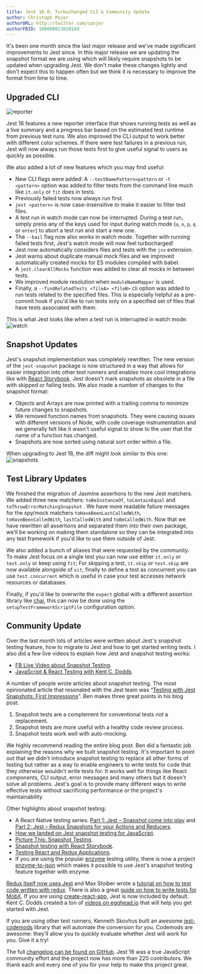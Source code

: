 ```yaml
---
title: Jest 16.0: Turbocharged CLI & Community Update
author: Christoph Pojer
authorURL: http://twitter.com/cpojer
authorFBID: 100000023028168
---
```


It's been one month since the last major release and we've made significant
improvements to Jest since. In this major release we are updating the snapshot
format we are using which will likely require snapshots to be updated when
upgrading Jest. We don't make these changes lightly and don't expect this to
happen often but we think it is necessary to improve the format from time to
time.

## Upgraded CLI

![reporter](/jest/img/blog/16-reporter.gif)

Jest 16 features a new reporter interface that shows running tests as well as a
live summary and a progress bar based on the estimated test runtime from
previous test runs. We also improved the CLI output to work better with
different color schemes. If there were test failures in a previous run, Jest
will now always run those tests first to give useful signal to users as quickly
as possible.

<!--truncate-->

We also added a lot of new features which you may find useful:

* New CLI flags were added: A `--testNamePattern=pattern` or `-t <pattern>`
  option was added to filter tests from the command line much like `it.only` or
  `fit` does in tests.
* Previously failed tests now always run first.
* `jest <pattern>` is now case-insensitive to make it easier to filter test
  files.
* A test run in watch mode can now be interrupted. During a test run, simply
  press any of the keys used for input during watch mode (`a`, `o`, `p`, `q` or
  `enter`) to abort a test run and start a new one.
* The `--bail` flag now also works in watch mode. Together with running failed
  tests first, Jest's watch mode will now feel turbocharged!
* Jest now automatically considers files and tests with the `jsx` extension.
* Jest warns about duplicate manual mock files and we improved automatically
  created mocks for ES modules compiled with babel.
* A `jest.clearAllMocks` function was added to clear all mocks in between tests.
* We improved module resolution when `moduleNameMapper` is used.
* Finally, a `--findRelatedTests <fileA> <fileB>` cli option was added to run
  tests related to the specified files. This is especially helpful as a
  pre-commit hook if you'd like to run tests only on a specified set of files
  that have tests associated with them.

This is what Jest looks like when a test run is interrupted in watch mode:
![watch](/jest/img/blog/16-watch.gif)

## Snapshot Updates

Jest's snapshot implementation was completely rewritten. The new version of the
`jest-snapshot` package is now structured in a way that allows for easier
integration into other test runners and enables more cool integrations like with
[React
Storybook](https://voice.kadira.io/snapshot-testing-in-react-storybook-43b3b71cec4f#.qh4lzcadb).
Jest doesn't mark snapshots as obsolete in a file with skipped or failing tests.
We also made a number of changes to the snapshot format:

* Objects and Arrays are now printed with a trailing comma to minimize future
  changes to snapshots.
* We removed function names from snapshots. They were causing issues with
  different versions of Node, with code coverage instrumentation and we
  generally felt like it wasn't useful signal to show to the user that the name
  of a function has changed.
* Snapshots are now sorted using natural sort order within a file.

When upgrading to Jest 16, the diff might look similar to this one:
![snapshots](/jest/img/blog/16-snapshots.png)

## Test Library Updates

We finished the migration of Jasmine assertions to the new Jest matchers. We
added three new matchers: `toBeInstanceOf`, `toContainEqual` and
`toThrowErrorMatchingSnapshot` . We have more readable failure messages for the
spy/mock matchers `toHaveBeenLastCalledWith`, `toHaveBeenCalledWith`,
`lastCalledWith` and `toBeCalledWith`. Now that we have rewritten all assertions
and separated them into their own package, we'll be working on making them
standalone so they can be integrated into any test framework if you'd like to
use them outside of Jest.

We also added a bunch of aliases that were requested by the community. To make
Jest focus on a single test you can now use either `it.only` or `test.only` or
keep using `fit`; For skipping a test, `it.skip` or `test.skip` are now
available alongside of `xit`; finally to define a test as concurrent you can use
`test.concurrent` which is useful in case your test accesses network resources
or databases.

Finally, if you'd like to overwrite the `expect` global with a different
assertion library like [chai](http://chaijs.com/), this can now be done using
the `setupTestFrameworkScriptFile` configuration option.

## Community Update

Over the last month lots of articles were written about Jest's snapshot testing
feature, how to migrate to Jest and how to get started writing tests. I also did
a few live videos to explain how Jest and snapshot testing works:

* [FB Live Video about Snapshot
  Testing](https://www.facebook.com/react/videos/1035427199869020/).
* [JavaScript & React Testing with Kent C.
  Dodds](https://www.youtube.com/watch?v=i31VtyJSM-I&feature=youtu.be).

A number of people wrote articles about snapshot testing. The most opinionated
article that resonated with the Jest team was “[Testing with Jest Snapshots:
First
Impressions](http://benmccormick.org/2016/09/19/testing-with-jest-snapshots-first-impressions/)”.
Ben makes three great points in his blog post:

1. Snapshot tests are a complement for conventional tests not a replacement.
2. Snapshot tests are more useful with a healthy code review process.
3. Snapshot tests work well with auto-mocking.

We highly recommend reading the entire blog post. Ben did a fantastic job
explaining the reasons why we built snapshot testing. It's important to point
out that we didn't introduce snapshot testing to replace all other forms of
testing but rather as a way to enable engineers to write tests for code that
they otherwise wouldn't write tests for. It works well for things like React
components, CLI output, error messages and many others but it doesn't solve all
problems. Jest's goal is to provide many different ways to write effective tests
without sacrificing performance or the project's maintainability.

Other highlights about snapshot testing:

* A React Native testing series: [Part 1: Jest – Snapshot come into
  play](https://blog.callstack.io/unit-testing-react-native-with-the-new-jest-i-snapshots-come-into-play-68ba19b1b9fe)
  and [Part 2: Jest – Redux Snapshots for your Actions and
  Reducers](https://blog.callstack.io/unit-testing-react-native-with-the-new-jest-ii-redux-snapshots-for-your-actions-and-reducers-8559f6f8050b#.putt9eipm).
* [How we landed on Jest snapshot testing for
  JavaScript](https://blog.grommet.io/post/2016/09/01/how-we-landed-on-jest-snapshot-testing-for-javascript).
* [Picture This: Snapshot
  Testing](http://guigrpa.github.io/2016/09/27/picture-this-snapshot-testing/).
* [Snapshot testing with React
  Storybook](https://voice.kadira.io/snapshot-testing-in-react-storybook-43b3b71cec4f).
* [Testing React and Redux
  Applications](https://medium.com/@ryancollinsio/testing-react-redux-applications-fee79ac0087f#.lyjl7st1n).
* If you are using the popular [enzyme](https://github.com/airbnb/enzyme)
  testing utility, there is now a project
  [enzyme-to-json](https://github.com/trayio/enzyme-to-json) which makes it
  possible to use Jest's snapshot testing feature together with enzyme.

[Redux itself now uses
Jest](https://github.com/reactjs/redux/commit/7296d3cba1f5f899bdee5ef6695a8d21149f8d6c)
and Max Stoiber wrote a [tutorial on how to test code written with
redux](http://academy.plot.ly/react/6-testing/). There is also a great [guide on
how to write tests for
MobX](https://semaphoreci.com/community/tutorials/how-to-test-react-and-mobx-with-jest).
If you are using
[create-react-app](https://github.com/facebookincubator/create-react-app), Jest
is now included by default. Kent C. Dodds created a ton of [videos on
egghead.io](https://egghead.io/lessons/javascript-use-jest-s-snapshot-testing-feature?pl=testing-javascript-with-jest-a36c4074)
that will help you get started with Jest.

If you are using other test runners, Kenneth Skovhus built an awesome
[jest-codemods](https://github.com/skovhus/jest-codemods) library that will
automate the conversion for you. Codemods are awesome: they'll allow you to
quickly evaluate whether Jest will work for you. Give it a try!

The full [changelog can be found on
GitHub](https://github.com/facebook/jest/blob/master/CHANGELOG.md#jest-1600).
Jest 16 was a true JavaScript community effort and the project now has more than
220 contributors. We thank each and every one of you for your help to make this
project great.
